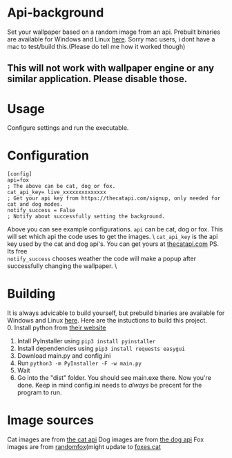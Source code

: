 # Api-background
Set your wallpaper based on a random image from an api.
Prebuilt binaries are available for Windows and Linux [here](https://github.com/Juliasmatius/Api-background/releases). Sorry mac users, i dont have a mac to test/build this.(Please do tell me how it worked though)
## This will not work with wallpaper engine or any similar application. Please disable those.

# Usage
Configure settings and run the executable.

# Configuration
```
[config]
api=fox
; The above can be cat, dog or fox.
cat_api_key= live_xxxxxxxxxxxxxx
; Get your api key from https://thecatapi.com/signup, only needed for cat and dog modes.
notify_success = False
; Notify about successfully setting the background.
```
Above you can see example configurations.
`api` can be cat, dog or fox. This will set which api the code uses to get the images. \ 
`cat_api_key` is the api key used by the cat and dog api's. You can get yours at [thecatapi.com](https://thecatapi.com/signup) PS. Its free \
`notify_success` chooses weather the code will make a popup after successfully changing the wallpaper. \


# Building
It is always advicable to build yourself, but prebuild binaries are available for Windows and Linux [here](https://github.com/Juliasmatius/Api-background/releases). Here are the instuctions to build this project. \
0. Install python from [their website](https://www.python.org/)
1. Intall PyInstaller using `pip3 install pyinstaller`
2. Install dependencies using `pip3 install requests easygui`
3. Download main.py and config.ini
4. Run `python3 -m PyInstaller -F -w main.py`
5. Wait
6. Go into the "dist" folder. You should see main.exe there.
Now you're done. Keep in mind config.ini needs to *always* be precent for the program to run.


# Image sources
Cat images are from [the cat api](thecatapi.com)
Dog images are from [the dog api](thedogapi.com)
Fox images are from [randomfox](https://randomfox.ca/)(might update to [foxes.cat](https://foxes.cat/)

